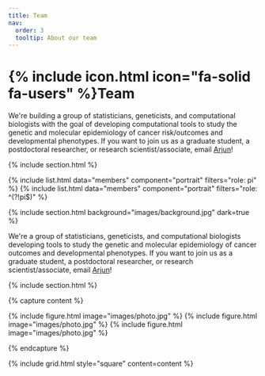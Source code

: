 ```yaml
---
title: Team
nav:
  order: 3
  tooltip: About our team
---
```


# {% include icon.html icon="fa-solid fa-users" %}Team

We're building a group of statisticians, geneticists, and computational biologists with the goal of 
developing computational tools to study the
genetic and molecular epidemiology of cancer risk/outcomes and developmental phenotypes. If you want to join us
as a graduate student, a postdoctoral researcher, or research scientist/associate, email
[Arjun](mailto:bhattacharya.a.bt@gmail.com)!

{% include section.html %}

{% include list.html data="members" component="portrait" filters="role: pi" %}
{% include list.html data="members" component="portrait" filters="role: ^(?!pi$)" %}

{% include section.html background="images/background.jpg" dark=true %}

We're a group of statisticians, geneticists, and computational biologists developing tools to study the
genetic and molecular epidemiology of cancer outcomes and developmental phenotypes. If you want to join us
as a graduate student, a postdoctoral researcher, or research scientist/associate, email
[Arjun](mailto:bhattacharya.a.bt@gmail.com)!

{% include section.html %}

{% capture content %}

{% include figure.html image="images/photo.jpg" %}
{% include figure.html image="images/photo.jpg" %}
{% include figure.html image="images/photo.jpg" %}

{% endcapture %}

{% include grid.html style="square" content=content %}
